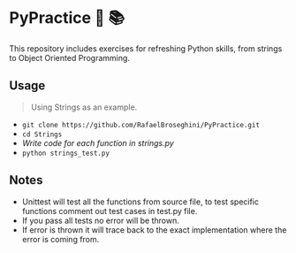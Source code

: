 # PyPractice :snake: :books:
This repository includes exercises for refreshing Python skills, from strings to Object Oriented Programming.

## Usage
> Using Strings as an example.
* `git clone https://github.com/RafaelBroseghini/PyPractice.git`
* `cd Strings`
* *Write code for each function in strings.py*
* `python strings_test.py`

## Notes
* Unittest will test all the functions from source file, to test specific functions comment out test cases in test.py file.
* If you pass all tests no error will be thrown.
* If error is thrown it will trace back to the exact implementation where the error is coming from.

